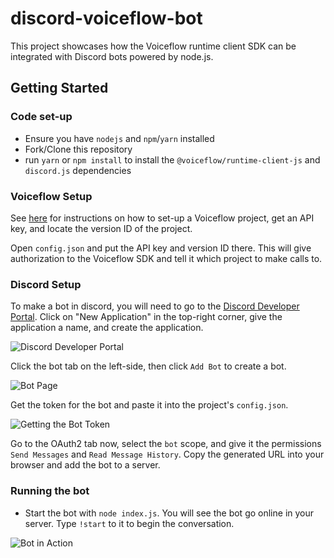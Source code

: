 # discord-voiceflow-bot

This project showcases how the Voiceflow runtime client SDK can be integrated with Discord bots powered by node.js.

## Getting Started

### Code set-up
- Ensure you have `nodejs` and `npm`/`yarn` installed
- Fork/Clone this repository
- run `yarn` or `npm install` to install the `@voiceflow/runtime-client-js` and `discord.js` dependencies

### Voiceflow Setup
See [here](https://github.com/voiceflow/runtime-client-js/blob/master/docs/setting-up-vf-app.md) for instructions on how to set-up a Voiceflow project, get an API key, and locate the version ID of the project.

Open `config.json` and put the API key and version ID there. This will give authorization to the Voiceflow SDK and tell it which project to make calls to.

### Discord Setup

To make a bot in discord, you will need to go to the [Discord Developer Portal](https://discord.com/developers/applications/). Click on "New Application" in the top-right corner, give the application a name, and create the application.

![Discord Developer Portal](https://user-images.githubusercontent.com/32006038/110726071-c5725e00-81e6-11eb-9c5f-3c2c1fb4ee10.png)

Click the bot tab on the left-side, then click `Add Bot` to create a bot.

![Bot Page](https://user-images.githubusercontent.com/32006038/110726441-619c6500-81e7-11eb-9da9-4c7450c43f51.png)

Get the token for the bot and paste it into the project's `config.json`.

![Getting the Bot Token](https://user-images.githubusercontent.com/32006038/110726454-652fec00-81e7-11eb-868e-9488c3b28c46.png)

Go to the OAuth2 tab now, select the `bot` scope, and give it the permissions `Send Messages` and `Read Message History`. Copy the generated URL into your browser and add the bot to a server.

### Running the bot
- Start the bot with `node index.js`. You will see the bot go online in your server. Type `!start` to it to begin the conversation.

![Bot in Action](https://user-images.githubusercontent.com/32006038/110727012-76c5c380-81e8-11eb-9f38-b81305746ec3.png)